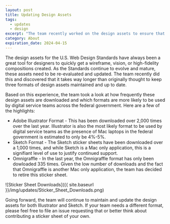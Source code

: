 ```yaml
---
layout: post
title: Updating Design Assets
tags:
  - updates
  - design
excerpt: "The team recently worked on the design assets to ensure that the latest components are present in the provided sticker sheets. These sticker sheets are meant to provide design teams with the assets they need to create wireframes or high-fidelity compositions quickly and effectively. The biggest change is the team's decision to retire the Omnigraffle sticker sheet."
category: About
expiration_date: 2024-04-15
---
```


The design assets for the U.S. Web Design Standards have always been a great tool for designers to quickly get a wireframe, vision, or high-fidelity compositions created. As the Standards continue to evolve and mature, these assets need to be re-evaluated and updated. The team recently did this and discovered that it takes way longer than originally thought to keep three formats of design assets maintained and up to date.

Based on this experience, the team took a look at how frequently these design assets are downloaded and which formats are more likely to be used by digital service teams across the federal government. Here are a few of the highlights:

- Adobe Illustrator Format - This has been downloaded over 2,000 times over the last year. Illustrator is also the most likely format to be used by digital service teams as the presence of Mac laptops in the federal government is estimated to only be 4%-5%.
- Sketch Format - The Sketch sticker sheets have been downloaded over a 1,000 times, and while Sketch is a Mac only application, this is a signifiant level of use to justify continued support.
- Omnigraffle - In the last year, the Omnigraffle format has only been dowloaded 335 times. Given the low number of downloads and the fact that Omnigraffle is another Mac only application, the team has decided to retire this sticker sheet.

![Sticker Sheet Downloads]({{ site.baseurl }}/img/updates/Sticker_Sheet_Downloads.png)

Going forward, the team will continue to maintain and update the design assets for both Illustrator and Sketch. If your team needs a different format, please feel free to file an issue requesting that or better think about contributing a sticker sheet of your own.
